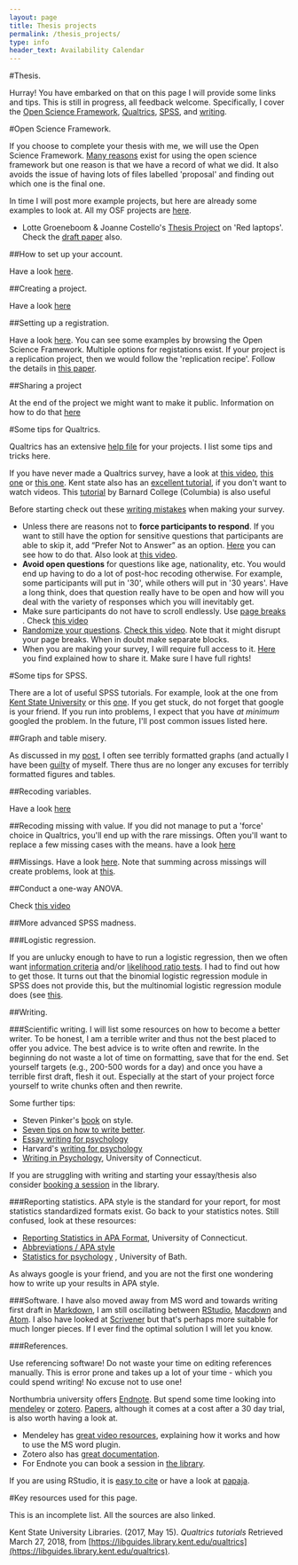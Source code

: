 ```yaml
---
layout: page
title: Thesis projects
permalink: /thesis_projects/
type: info
header_text: Availability Calendar
---
```


#Thesis.

Hurray! You have embarked on that on this page I will provide some links and tips. This is still in progress, all feedback welcome.
Specifically, I cover the [Open Science Framework](#open-science-framework.), [Qualtrics](#some-tips-for-qualtrics.), [SPSS](#some-tips-for-spss.), and [writing](#writing.).

#Open Science Framework.

If you choose to complete your thesis with me, we will use the Open Science Framework. [Many reasons](https://osf.io/edhym/) exist for using the open science framework but one reason is that we have a record of what we did. It also avoids the issue of having lots of files labelled 'proposal' and finding out which one is the final one.

In time I will post more example projects, but here are already some examples to look at. All my OSF projects are [here](https://osf.io/v6cn3/).

* Lotte Groeneboom & Joanne Costello's [Thesis Project](https://osf.io/sdjxm/) on 'Red laptops'. Check the [draft paper](https://psyarxiv.com/3bfwh/) also.

##How to set up your account.

Have a look [here](http://georgiasouthern.libguides.com/c.php?g=653428&p=4585485).

##Creating a project.

Have a look [here](http://help.osf.io/m/projects)

##Setting up a registration.

Have a look [here](http://help.osf.io/m/registrations). You can see some examples by browsing the Open Science Framework. Multiple options for registations exist. If your project is a replication project, then we would follow the 'replication recipe'. Follow the details in [this paper](https://papers.ssrn.com/sol3/papers.cfm?abstract_id=2283856).

##Sharing a project

At the end of the project we might want to make it public. Information on how to do that [here](http://help.osf.io/m/sharing)

#Some tips for Qualtrics.

Qualtrics has an extensive [help file](https://www.qualtrics.com/support/) for your projects. I list some tips and tricks here.

If you have never made a Qualtrics survey, have a look at [this video](https://www.youtube.com/watch?v=xkSUKTdD1Hs), [this one](http://csulb.libguides.com/c.php?g=39320&p=250415) or [this one](https://www.youtube.com/watch?v=_hSo-ldj19k). Kent state also has an [excellent tutorial](https://libguides.library.kent.edu/qualtrics), if you don't want to watch videos. This [tutorial](https://erc.barnard.edu/qualtrics) by Barnard College (Columbia) is also useful

Before starting check out these [writing mistakes](https://www.qualtrics.com/blog/writing-survey-questions/) when making your survey.

* Unless there are reasons not to **force participants to respond**. If you want to still have the option for sensitive questions that participants are able to skip it, add “Prefer Not to Answer” as an option. [Here](https://www.qualtrics.com/support/survey-platform/survey-module/editing-questions/validation/) you can see how to do that. Also look at [this video](https://www.youtube.com/watch?v=a6ZwKGBm1bQ).
* **Avoid open questions** for questions like age, nationality, etc. You would end up having to do a lot of post-hoc recoding otherwise. For example, some participants will put in '30', while others will put in '30 years'. Have a long think, does that question really have to be open and how will you deal with the variety of responses which you will inevitably get.
* Make sure participants do not have to scroll endlessly. Use [page breaks](https://www.qualtrics.com/support/survey-platform/survey-module/editing-questions/add-page-break/) . Check [this video](https://www.youtube.com/watch?v=PibtvW9mFP8)
* [Randomize your questions](https://www.qualtrics.com/support/survey-platform/survey-module/block-options/question-randomization/). [Check this video](https://www.youtube.com/watch?v=45F3pliI8HY). Note that it might disrupt your page breaks. When in doubt make separate blocks.
* When you are making your survey, I will require full access to it. [Here](https://www.qualtrics.com/support/survey-platform/my-projects/sharing-a-project/) you find explained how to share it. Make sure I have full rights!

#Some tips for SPSS.

There are a lot of useful SPSS tutorials. For example, look at the one from [Kent State University](https://libguides.library.kent.edu/SPSS) or this [one](https://www.spss-tutorials.com/basics/). If you get stuck, do not forget that google is your friend. If you run into problems, I expect that you have *at minimum* googled the problem. In the future, I'll post common issues listed here.

##Graph and table misery.

As discussed in my [post](https://tvpollet.github.io/2018-02-19-SPSS/), I often see terribly formatted graphs (and actually I have been [guilty](https://docs.google.com/viewer?a=v&pid=sites&srcid=ZGVmYXVsdGRvbWFpbnx0aG9tYXN2cG9sbGV0fGd4OjcxZTcxYjRjYmFkZmIxNDM) of myself. There thus are no longer any excuses for terribly formatted figures and tables.

##Recoding variables.

Have a look [here](https://libguides.library.kent.edu/SPSS/RecodeVariables)

##Recoding missing with value.
If you did not manage to put a 'force' choice in Qualtrics, you'll end up with the rare missings. Often you'll want to replace a few missing cases with the means. have a look [here](http://www.unige.ch/ses/sococ/cl/spss/trans/recodem.html)

##Missings.
Have a look [here](https://www.spss-tutorials.com/spss-missing-values-tutorial/). Note that summing across missings will create problems, look at [this](https://www.spss-tutorials.com/spss-sum-cautionary-note/).

##Conduct a one-way ANOVA.

Check [this video](https://www.youtube.com/watch?v=jYn5Jv7Gh4s)

##More advanced SPSS madness.

###Logistic regression.

If you are unlucky enough to have to run a logistic regression, then we often want [information criteria](https://en.wikipedia.org/wiki/Model_selection#Criteria) and/or [likelihood ratio tests](https://en.wikipedia.org/wiki/Likelihood-ratio_test). I had to find out how to get those. It turns out that the binomial logistic regression module in SPSS does not provide this, but the multinomial logistic regression module does (see [this](http://www-01.ibm.com/support/docview.wss?uid=swg21478171).

##Writing.

###Scientific writing.
I will list some resources on how to become a better writer. To be honest, I am a terrible writer and thus not the best placed to offer you advice. The best advice is to write often and rewrite. In the beginning do not waste a lot of time on formatting, save that for the end. Set yourself targets (e.g., 200-500 words for a day) and once you have a terrible first draft, flesh it out. Especially at the start of your project force yourself to write chunks often and then rewrite.

Some further tips:

* Steven Pinker's [book](https://www.amazon.com/Sense-Style-Thinking-Persons-Writing/dp/0143127799) on style.
* [Seven tips on how to write better](https://www.psychologytoday.com/us/blog/insight-therapy/201105/seven-tips-writing-good-paper).
* [Essay writing for psychology](https://www.simplypsychology.org/psychology-essay.html)
* Harvard's [writing for psychology](https://writingproject.fas.harvard.edu/files/hwp/files/writing_for_psych_final_from_printer.pdf)
* [Writing in Psychology](https://writingcenter.uconn.edu/writing-in-psychology-4/), University of Connecticut.

If you are struggling with writing and starting your essay/thesis also consider [booking a session](https://cragside.northumbria.ac.uk/Everyone/skillsplus/database_uploads/55389339.pdf?) in the library.

###Reporting statistics.
APA style is the standard for your report, for most statistics standardized formats exist. Go back to your statistics notes. Still confused, look at these resources:

* [Reporting Statistics in APA Format](https://production.wordpress.uconn.edu/writingcenterwp1/wp-content/uploads/sites/593/2014/06/Reporting_Statistics1.pdf), University of Connecticut.
* [Abbreviations / APA style](http://users.sussex.ac.uk/~grahamh/RM1web/APA%20format%20for%20statistical%20notation%20and%20other%20things.pdf)
* [Statistics for psychology](http://staff.bath.ac.uk/pssiw/stats2/page2/page3/page3.html) , University of Bath.

As always google is your friend, and you are not the first one wondering how to write up your results in APA style.

###Software.
I have also moved away from MS word and towards writing first draft in [Markdown](https://guides.github.com/features/mastering-markdown/), I am still oscillating between [RStudio](www.rstudio.com), [Macdown](https://macdown.uranusjr.com/) and [Atom](http://atom.io). I also have looked at [Scrivener](https://www.literatureandlatte.com/scrivener/overview) but that's perhaps more suitable for much longer pieces. If I ever find the optimal solution I will let you know.

###References.

Use referencing software! Do not waste your time on editing references manually. This is error prone and takes up a lot of your time - which you could spend writing! No excuse not to use one!

Northumbria university offers [Endnote](https://onsizzle.com/i/does-referencing-without-endnote-2107536). But spend some time looking into [mendeley](www.mendeley.com) or [zotero](www.zotero.org). [Papers](https://www.readcube.com/papers/), although it comes at a cost after a 30 day trial, is also worth having a look at.

* Mendeley has [great video resources](https://www.mendeley.com/guides/videos), explaining how it works and how to use the MS word plugin.
* Zotero also has [great documentation](https://www.zotero.org/support/quick_start_guide).
* For Endnote you can book a session in [the library](https://cragside.northumbria.ac.uk/Everyone/skillsplus/database_uploads/55389339.pdf?).

If you are using RStudio, it is [easy to cite](https://www.r-bloggers.com/writing-manuscripts-in-rstudio-easy-citations/) or have a look at [papaja](https://github.com/crsh/papaja).

#Key resources used for this page.

This is an incomplete list. All the sources are also linked.

Kent State University Libraries. (2017, May 15). *Qualtrics tutorials* Retrieved March 27, 2018, from [https://libguides.library.kent.edu/qualtrics](https://libguides.library.kent.edu/qualtrics).
